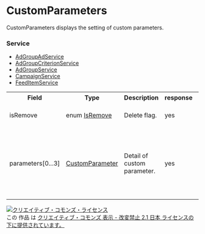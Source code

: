 # CustomParameters
CustomParameters displays the setting of custom parameters.

### Service
+ [AdGroupAdService](../services/AdGroupAdService.md)
+ [AdGroupCriterionService](../services/AdGroupCriterionService.md)
+ [AdGroupService](../services/AdGroupService.md)
+ [CampaignService](../services/CampaignService.md)
+ [FeedItemService](../services/FeedItemService.md)

<table>
 <tr>
  <th>Field</th>
  <th>Type</th>
  <th>Description</th>
  <th>response</th>
  <th>get</th>
  <th>add</th>
  <th>set</th>
  <th>remove</th>
 </tr>
 <tr>
  <td>isRemove</td>
  <td>enum <a href="./IsRemove.md">IsRemove</a></td>
  <td>Delete flag.</td>
  <td>yes</td>
  <td>-</td>
  <td>-</td>
  <td>Optional<br>* Ignore for AdGroupAdService.</td>
  <td>-</td>
 </tr>
 <tr>
  <td>parameters[0...3]</td>
  <td><a href="./CustomParameter.md">CustomParameter</a></td>
  <td>Detail of custom parameter.<br>
  <td>yes</td>
  <td>-</td>
  <td>Requirement</td>
  <td>Requirement<br>* It will replace the current items.<br>Ignore if delete flag is set (isRemove =TRUE). All item will be deleted.<br>* Ignore for AdGroupAdService.</td>
  <td>-</td>
 </tr>
</table>

<a rel="license" href="http://creativecommons.org/licenses/by-nd/2.1/jp/"><img alt="クリエイティブ・コモンズ・ライセンス" style="border-width:0" src="https://i.creativecommons.org/l/by-nd/2.1/jp/88x31.png" /></a><br />この 作品 は <a rel="license" href="http://creativecommons.org/licenses/by-nd/2.1/jp/">クリエイティブ・コモンズ 表示 - 改変禁止 2.1 日本 ライセンスの下に提供されています。</a>
